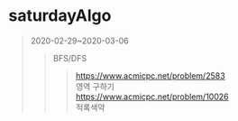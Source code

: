 # saturdayAlgo
>2020-02-29~2020-03-06
>>BFS/DFS
>>>https://www.acmicpc.net/problem/2583   
영역 구하기   
>>>https://www.acmicpc.net/problem/10026   
적록색약

